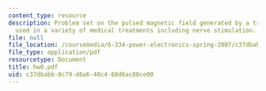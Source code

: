 ```yaml
---
content_type: resource
description: Problem set on the pulsed magnetic field generated by a transducer coil,
  used in a variety of medical treatments including nerve stimulation.
file: null
file_location: /coursemedia/6-334-power-electronics-spring-2007/c37dbabb0c79d6a640c468d6ac88ce00_hw0.pdf
file_type: application/pdf
resourcetype: Document
title: hw0.pdf
uid: c37dbabb-0c79-d6a6-40c4-68d6ac88ce00
---
```

